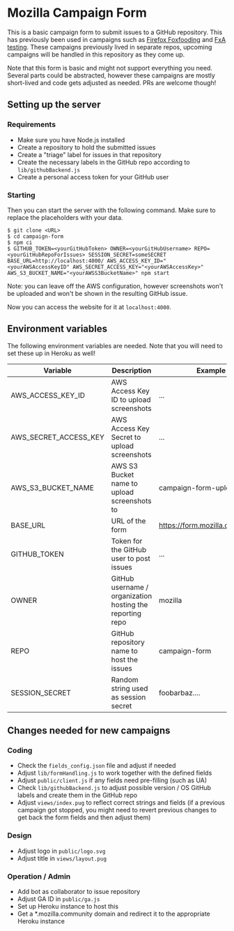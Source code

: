 # Mozilla Campaign Form

This is a basic campaign form to submit issues to a GitHub repository. This has previously been used in campaigns such as [Firefox Foxfooding](https://community.mozilla.org/en/campaigns/firefox-foxfooding-campaign/) and [FxA testing](https://community.mozilla.org/en/campaigns/fxa-settings-test-day/). These campaigns previously lived in separate repos, upcoming campaigns will be handled in this repository as they come up.

Note that this form is basic and might not support everything you need. Several parts could be abstracted, however these campaigns are mostly short-lived and code gets adjusted as needed. PRs are welcome though!

## Setting up the server

### Requirements

* Make sure you have Node.js installed
* Create a repository to hold the submitted issues
* Create a "triage" label for issues in that repository
* Create the necessary labels in the GitHub repo according to `lib/githubBackend.js`
* Create a personal access token for your GitHub user

### Starting

Then you can start the server with the following command. Make sure to replace the placeholders with your data.

```
$ git clone <URL>
$ cd campaign-form
$ npm ci
$ GITHUB_TOKEN=<yourGitHubToken> OWNER=<yourGitHubUsername> REPO=<yourGitHubRepoForIssues> SESSION_SECRET=someSECRET BASE_URL=http://localhost:4000/ AWS_ACCESS_KEY_ID="<yourAWSAccessKeyID" AWS_SECRET_ACCESS_KEY="<yourAWSAccessKey>" AWS_S3_BUCKET_NAME="<yourAWSS3BucketName>" npm start
```

Note: you can leave off the AWS configuration, however screenshots won't be uploaded and won't be shown in the resulting GitHub issue.

Now you can access the website for it at ```localhost:4000```.

## Environment variables

The following environment variables are needed. Note that you will need to set these up in Heroku as well!

| Variable | Description | Example
|---|---|---|
| AWS_ACCESS_KEY_ID | AWS Access Key ID to upload screenshots | ... |
| AWS_SECRET_ACCESS_KEY | AWS Access Key Secret to upload screenshots | ... |
| AWS_S3_BUCKET_NAME | AWS S3 Bucket name to upload screenshots to | campaign-form-uploads |
| BASE_URL | URL of the form | https://form.mozilla.community/ |
| GITHUB_TOKEN | Token for the GitHub user to post issues | ... |
| OWNER | GitHub username / organization hosting the reporting repo | mozilla |
| REPO | GitHub repository name to host the issues | campaign-form |
| SESSION_SECRET | Random string used as session secret | foobarbaz.... |

## Changes needed for new campaigns

### Coding

* Check the `fields_config.json` file and adjust if needed
* Adjust `lib/formHandling.js` to work together with the defined fields
* Adjust `public/client.js` if any fields need pre-filling (such as UA)
* Check `lib/githubBackend.js` to adjust possible version / OS GitHub labels and create them in the GitHub repo
* Adjust `views/index.pug` to reflect correct strings and fields (if a previous campaign got stopped, you might need to revert previous changes to get back the form fields and then adjust them)

### Design
* Adjust logo in `public/logo.svg`
* Adjust title in `views/layout.pug`

### Operation / Admin
* Add bot as collaborator to issue repository
* Adjust GA ID in `public/ga.js`
* Set up Heroku instance to host this
* Get a *.mozilla.community domain and redirect it to the appropriate Heroku instance